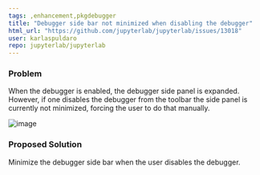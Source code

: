```yaml
---
tags: ,enhancement,pkgdebugger
title: "Debugger side bar not minimized when disabling the debugger"
html_url: "https://github.com/jupyterlab/jupyterlab/issues/13018"
user: karlaspuldaro
repo: jupyterlab/jupyterlab
---
```


### Problem
When the debugger is enabled, the debugger side panel is expanded.
However, if one disables the debugger from the toolbar the side panel is currently not minimized, forcing the user to do that manually.

![image](https://user-images.githubusercontent.com/25207344/186985792-247f415c-de37-4bf8-9bfd-c49123e5cc87.png)

### Proposed Solution
Minimize the debugger side bar when the user disables the debugger.
